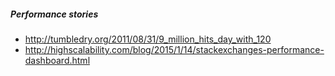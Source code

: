 ##### Performance stories
* http://tumbledry.org/2011/08/31/9_million_hits_day_with_120
* http://highscalability.com/blog/2015/1/14/stackexchanges-performance-dashboard.html
